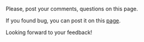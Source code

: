 Please, post your comments, questions on this page.

If you found bug, you can post it on this [page](http://code.google.com/p/flex-compile/issues/list).

Looking forward to your feedback!